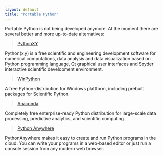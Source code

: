 ```yaml
---
layout: default
title: "Portable Python"
---
```

Portable Python is not being developed anymore. At the moment there are several better and more up-to-date alternatives:


> [PythonXY](http://python-xy.github.io/ "PythonXY") 

Python(x,y) is a free scientific and engineering development software for numerical computations, data analysis and data visualization based on Python programming language, Qt graphical user interfaces and Spyder interactive scientific development environment. 	

> [WinPython](http://winpython.github.io/ "WinPython")

A free Python-distribution for Windows plattform, including prebuilt packages for Scientific Python. 

> [Anaconda](https://store.continuum.io/cshop/anaconda/ "Anaconda")

Completely free enterprise-ready Python distribution for large-scale data processing, predictive analytics, and scientific computing

> [Python Anywhere](http://pythonanywhere.com "Python Anywhere")

PythonAnywhere makes it easy to create and run Python programs in the cloud. You can write your programs in a web-based editor or just run a console session from any modern web browser.
